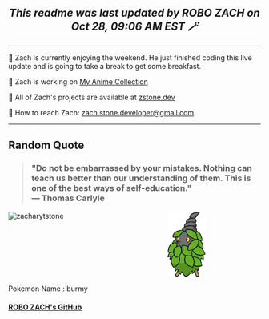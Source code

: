 <h2 align="center" style="font-style: italic; font-weight: bold;">This readme was last updated by ROBO ZACH on Oct 28, 09:06 AM EST 🪄 </h2></a>

---

🤖 Zach is currently enjoying the weekend. He just finished coding this live update and is going to take a break to get some breakfast.

🤖 Zach is working on [My Anime Collection](https://github.com/ZacharyTStone/My-Anime-Collection)

🤖 All of Zach's projects are available at [zstone.dev](https://www.zstone.dev/)

🤖 How to reach Zach: [zach.stone.developer@gmail.com](mailto:zach.stone.developer@gmail.com)

---

<!-- Add a Quotes section -->

## Random Quote

<h3>
<blockquote>
  "Do not be embarrassed by your mistakes. Nothing can teach us better than our understanding of them. This is one of the best ways of self-education."
<br>— Thomas Carlyle
</blockquote>
</h3>

<div style="display: flex; flex-wrap: no-wrap; width: 100%; gap: 16px">
        <img width="60%" src="https://github-readme-streak-stats.herokuapp.com/?user=zacharytstone" alt="zacharytstone" />
    <img width="15%" class='poke-img' src='https://raw.githubusercontent.com/PokeAPI/sprites/master/sprites/pokemon/other/dream-world/412.svg' alt='burmy'/>
</div>

<span class="poke-name"> Pokemon Name : burmy</span>

#### [ROBO ZACH's GitHub](https://github.com/ROBO-ZACH)
